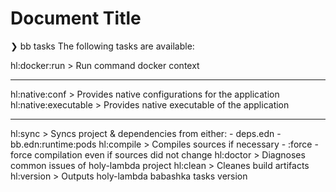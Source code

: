 # Document Title

❯ bb tasks
The following tasks are available:

hl:docker:run             > Run command docker context 

----------------------------------------------------------------

hl:native:conf            > Provides native configurations for the application
hl:native:executable      > Provides native executable of the application

----------------------------------------------------------------

hl:sync                   > Syncs project & dependencies from either:
                            - <Clojure>  deps.edn
                            - <Babashka> bb.edn:runtime:pods
hl:compile                > Compiles sources if necessary
                            - :force - force compilation even if sources did not change
hl:doctor                 > Diagnoses common issues of holy-lambda project
hl:clean                  > Cleanes build artifacts
hl:version                > Outputs holy-lambda babashka tasks version
